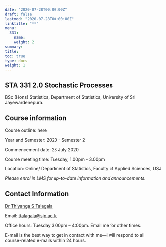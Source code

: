 ```yaml
---
date: "2020-07-28T00:00:00Z"
draft: false
lastmod: "2020-07-28T00:00:00Z"
linktitle: "**"
menu:
  331: 
    name: 
    weight: 2
summary: 
title: 
toc: true
type: docs
weight: 1
---
```


## STA 331 2.0 Stochastic Processes

BSc (Hons) Statistics, Department of Statistics, University of Sri Jayewardenepura.

## Course information

Course outline: here

Year and Semester: 2020 - Semester 2

Commencement date: 28 July 2020

Course meeting time: Tuesday, 1.00pm - 3.00pm

Location: Online/ Department of Statistics, Faculty of Applied Sciences, USJ

*Please enrol in LMS for up-to-date information and announcements.*

## Contact Information

[Dr Thiyanga S Talagala](https://thiyanga.netlify.app/)

Email: ttalagala@sjp.ac.lk

Office hours: Tuesday 3:00pm – 4:00pm. Email me for other times.

E-mail is the best way to get in contact with me—I will respond to all course-related e-mails within 24 hours.
